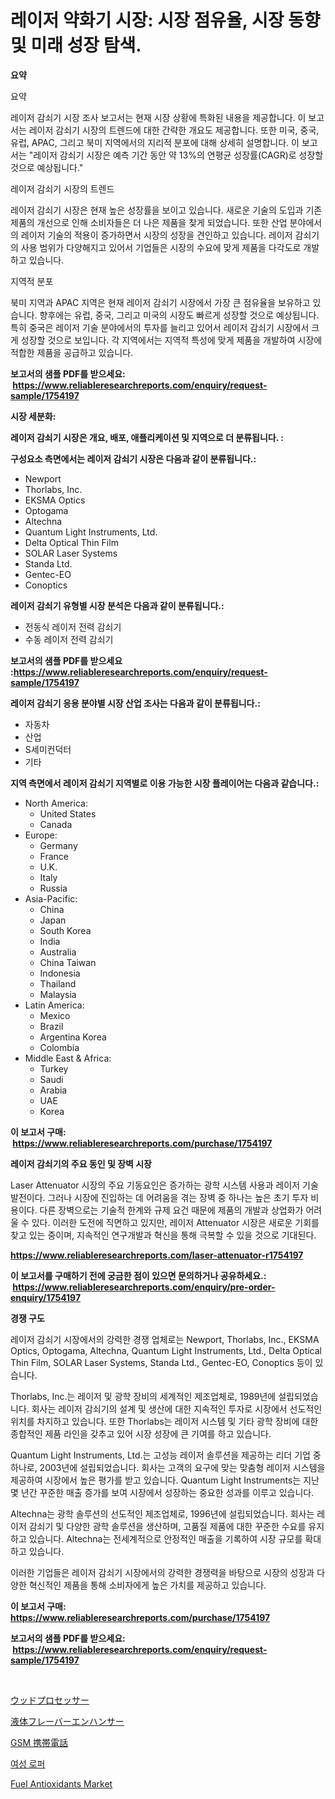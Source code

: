 <p><h1>레이저 약화기 시장: 시장 점유율, 시장 동향 및 미래 성장 탐색.</h1></p><p><strong>요약</strong></p>
<p><p>요약</p><p>레이저 감쇠기 시장 조사 보고서는 현재 시장 상황에 특화된 내용을 제공합니다. 이 보고서는 레이저 감쇠기 시장의 트렌드에 대한 간략한 개요도 제공합니다. 또한 미국, 중국, 유럽, APAC, 그리고 북미 지역에서의 지리적 분포에 대해 상세히 설명합니다. 이 보고서는 "레이저 감쇠기 시장은 예측 기간 동안 약 13%의 연평균 성장률(CAGR)로 성장할 것으로 예상됩니다."</p><p>레이저 감쇠기 시장의 트렌드</p><p>레이저 감쇠기 시장은 현재 높은 성장률을 보이고 있습니다. 새로운 기술의 도입과 기존 제품의 개선으로 인해 소비자들은 더 나은 제품을 찾게 되었습니다. 또한 산업 분야에서의 레이저 기술의 적용이 증가하면서 시장의 성장을 견인하고 있습니다. 레이저 감쇠기의 사용 범위가 다양해지고 있어서 기업들은 시장의 수요에 맞게 제품을 다각도로 개발하고 있습니다.</p><p>지역적 분포</p><p>북미 지역과 APAC 지역은 현재 레이저 감쇠기 시장에서 가장 큰 점유율을 보유하고 있습니다. 향후에는 유럽, 중국, 그리고 미국의 시장도 빠르게 성장할 것으로 예상됩니다. 특히 중국은 레이저 기술 분야에서의 투자를 늘리고 있어서 레이저 감쇠기 시장에서 크게 성장할 것으로 보입니다. 각 지역에서는 지역적 특성에 맞게 제품을 개발하여 시장에 적합한 제품을 공급하고 있습니다.</p></p>
<p><strong>보고서의 샘플 PDF를 받으세요: &nbsp;<a href="https://www.reliableresearchreports.com/enquiry/request-sample/1754197">https://www.reliableresearchreports.com/enquiry/request-sample/1754197</a></strong></p>
<p><strong>시장 세분화:</strong></p>
<p><strong> 레이저 감쇠기 시장은 개요, 배포, 애플리케이션 및 지역으로 더 분류됩니다. :</strong></p>
<p><strong>구성요소 측면에서는 레이저 감쇠기 시장은 다음과 같이 분류됩니다.:</strong></p>
<p><ul><li>Newport</li><li>Thorlabs, Inc.</li><li>EKSMA Optics</li><li>Optogama</li><li>Altechna</li><li>Quantum Light Instruments, Ltd.</li><li>Delta Optical Thin Film</li><li>SOLAR Laser Systems</li><li>Standa Ltd.</li><li>Gentec-EO</li><li>Conoptics</li></ul></p>
<p><strong> 레이저 감쇠기 유형별 시장 분석은 다음과 같이 분류됩니다.:</strong></p>
<p><ul><li>전동식 레이저 전력 감쇠기</li><li>수동 레이저 전력 감쇠기</li></ul></p>
<p><strong>보고서의 샘플 PDF를 받으세요 :<a href="https://www.reliableresearchreports.com/enquiry/request-sample/1754197">https://www.reliableresearchreports.com/enquiry/request-sample/1754197</a></strong></p>
<p><strong> 레이저 감쇠기 응용 분야별 시장 산업 조사는 다음과 같이 분류됩니다.:</strong></p>
<p><ul><li>자동차</li><li>산업</li><li>S세미컨덕터</li><li>기타</li></ul></p>
<p><strong>지역 측면에서 레이저 감쇠기 지역별로 이용 가능한 시장 플레이어는 다음과 같습니다.:</strong></p>
<p><ul>
    <li>
        North America:
        <ul>
            <li>United States</li>
            <li>Canada</li>
        </ul>
    </li>
    <li>
        Europe:
        <ul>
            <li>Germany</li>
            <li>France</li>
            <li>U.K.</li>
            <li>Italy</li>
            <li>Russia</li>
        </ul>
    </li>
    <li>
        Asia-Pacific:
        <ul>
            <li>China</li>
            <li>Japan</li>
            <li>South Korea</li>
            <li>India</li>
            <li>Australia</li>
            <li>China Taiwan</li>
            <li>Indonesia</li>
            <li>Thailand</li>
            <li>Malaysia</li>
        </ul>
    </li>
    <li>
        Latin America:
        <ul>
            <li>Mexico</li>
            <li>Brazil</li>
            <li>Argentina Korea</li>
            <li>Colombia</li>
        </ul>
    </li>
    <li>
        Middle East & Africa:
        <ul>
            <li>Turkey</li>
            <li>Saudi</li>
            <li>Arabia</li>
            <li>UAE</li>
            <li>Korea</li>
        </ul>
    </li>
    </ul></p>
<p><strong>이 보고서 구매: &nbsp;<a href="https://www.reliableresearchreports.com/purchase/1754197">https://www.reliableresearchreports.com/purchase/1754197</a></strong></p>
<p><strong>레이저 감쇠기의 주요 동인 및 장벽 시장</strong></p>
<p><p>Laser Attenuator 시장의 주요 기동요인은 증가하는 광학 시스템 사용과 레이저 기술 발전이다. 그러나 시장에 진입하는 데 어려움을 겪는 장벽 중 하나는 높은 초기 투자 비용이다. 다른 장벽으로는 기술적 한계와 규제 요건 때문에 제품의 개발과 상업화가 어려울 수 있다. 이러한 도전에 직면하고 있지만, 레이저 Attenuator 시장은 새로운 기회를 찾고 있는 중이며, 지속적인 연구개발과 혁신을 통해 극복할 수 있을 것으로 기대된다.</p></p>
<p><strong><a href="https://www.reliableresearchreports.com/laser-attenuator-r1754197">https://www.reliableresearchreports.com/laser-attenuator-r1754197</a></strong></p>
<p><strong>이 보고서를 구매하기 전에 궁금한 점이 있으면 문의하거나 공유하세요.: &nbsp;<a href="https://www.reliableresearchreports.com/enquiry/pre-order-enquiry/1754197">https://www.reliableresearchreports.com/enquiry/pre-order-enquiry/1754197</a></strong></p>
<p><strong>경쟁 구도</strong></p>
<p><p>레이저 감쇠기 시장에서의 강력한 경쟁 업체로는 Newport, Thorlabs, Inc., EKSMA Optics, Optogama, Altechna, Quantum Light Instruments, Ltd., Delta Optical Thin Film, SOLAR Laser Systems, Standa Ltd., Gentec-EO, Conoptics 등이 있습니다.</p><p>Thorlabs, Inc.는 레이저 및 광학 장비의 세계적인 제조업체로, 1989년에 설립되었습니다. 회사는 레이저 감쇠기의 설계 및 생산에 대한 지속적인 투자로 시장에서 선도적인 위치를 차지하고 있습니다. 또한 Thorlabs는 레이저 시스템 및 기타 광학 장비에 대한 종합적인 제품 라인을 갖추고 있어 시장 성장에 큰 기여를 하고 있습니다.</p><p>Quantum Light Instruments, Ltd.는 고성능 레이저 솔루션을 제공하는 리더 기업 중 하나로, 2003년에 설립되었습니다. 회사는 고객의 요구에 맞는 맞춤형 레이저 시스템을 제공하여 시장에서 높은 평가를 받고 있습니다. Quantum Light Instruments는 지난 몇 년간 꾸준한 매출 증가를 보여 시장에서 성장하는 중요한 성과를 이루고 있습니다.</p><p>Altechna는 광학 솔루션의 선도적인 제조업체로, 1996년에 설립되었습니다. 회사는 레이저 감쇠기 및 다양한 광학 솔루션을 생산하며, 고품질 제품에 대한 꾸준한 수요를 유지하고 있습니다. Altechna는 전세계적으로 안정적인 매출을 기록하여 시장 규모를 확대하고 있습니다.</p><p>이러한 기업들은 레이저 감쇠기 시장에서의 강력한 경쟁력을 바탕으로 시장의 성장과 다양한 혁신적인 제품을 통해 소비자에게 높은 가치를 제공하고 있습니다.</p></p>
<p><strong>이 보고서 구매: &nbsp; <a href="https://www.reliableresearchreports.com/purchase/1754197">https://www.reliableresearchreports.com/purchase/1754197</a></strong></p>
<p><strong>보고서의 샘플 PDF를 받으세요: &nbsp;<a href="https://www.reliableresearchreports.com/enquiry/request-sample/1754197">https://www.reliableresearchreports.com/enquiry/request-sample/1754197</a></strong><strong></strong></p>
<p>&nbsp;</p>
<p><p><a href="https://github.com/hilmi-2a/Market-Research-Report-List-1/blob/main/984180127691.md">ウッドプロセッサー</a></p><p><a href="https://medium.com/@diegomoen2016/%E6%B6%B2%E4%BD%93%E9%A2%A8%E5%91%B3%E5%A2%97%E5%BC%B7%E5%89%A4%E3%81%AE%E5%B8%82%E5%A0%B4%E5%8B%95%E5%90%91%E3%81%A8%E5%B8%82%E5%A0%B4%E5%88%86%E6%9E%90%E3%81%AF-2024%E5%B9%B4%E3%81%8B%E3%82%892031%E5%B9%B4%E3%81%AB%E3%81%8B%E3%81%91%E3%81%A6%E4%BA%88%E6%B8%AC%E3%81%95%E3%82%8C%E3%81%A6%E3%81%84%E3%81%BE%E3%81%99-de056f387445">液体フレーバーエンハンサー</a></p><p><a href="https://medium.com/@wilmerwalsh1/gsm%E6%90%BA%E5%B8%AF%E9%9B%BB%E8%A9%B1%E5%B8%82%E5%A0%B4%E8%A6%8F%E6%A8%A1-cagr-%E3%83%88%E3%83%AC%E3%83%B3%E3%83%89-2024-2030-bf7821e4d45b">GSM 携帯電話</a></p><p><a href="https://medium.com/@danieldobroiu20221/%EC%97%AC%EC%84%B1-%EB%A1%9C%ED%8D%BC-%EC%8B%9C%EC%9E%A5-%EC%84%B1%EA%B3%B5%EC%A0%81%EC%9D%B8-%EB%B9%84%EC%A6%88%EB%8B%88%EC%8A%A4-%EC%A0%84%EB%9E%B5%EC%9D%98-%EC%97%B4%EC%87%A0-2031%EB%85%84%EA%B9%8C%EC%A7%80-%EC%98%88%EC%B8%A1-5c8102e8735f">여성 로퍼</a></p><p><a href="https://issuu.com/reportprime-2/docs/fuel-antioxidants-market-size-2030.pptx">Fuel Antioxidants Market</a></p></p>